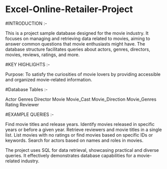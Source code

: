 # Excel-Online-Retailer-Project
#INTRODUCTION :-

This is a project sample database designed for the movie industry.
It focuses on managing and retrieving data related to movies, aiming to answer common questions that movie enthusiasts might have.
The database structure facilitates queries about actors, genres, directors, movies, reviews, ratings, and more.

#KEY HIGHLIGHTS :-

Purpose: To satisfy the curiosities of movie lovers by providing accessible and organized movie-related information.

#Database Tables :-

Actor
Genres
Director
Movie
Movie_Cast
Movie_Direction
Movie_Genres
Rating
Reviewer

#EXAMPLE QUERIES :-

Find movie titles and release years.
Identify movies released in specific years or before a given year.
Retrieve reviewers and movie titles in a single list.
List movies with no ratings or find movies based on specific IDs or keywords.
Search for actors based on names and roles in movies.

The project uses SQL for data retrieval, showcasing practical and diverse queries. It effectively demonstrates database capabilities for a movie-related industry.


